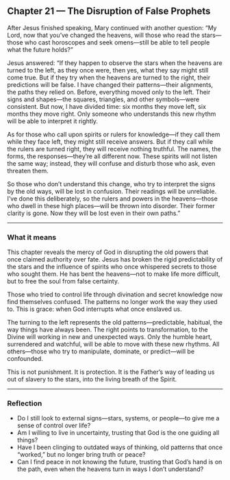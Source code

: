 ## Chapter 21 — The Disruption of False Prophets

After Jesus finished speaking, Mary continued with another question:
“My Lord, now that you’ve changed the heavens, will those who read the stars—those who cast horoscopes and seek omens—still be able to tell people what the future holds?”

Jesus answered:
“If they happen to observe the stars when the heavens are turned to the left, as they once were, then yes, what they say might still come true. But if they try when the heavens are turned to the right, their predictions will be false. I have changed their patterns—their alignments, the paths they relied on.
Before, everything moved only to the left. Their signs and shapes—the squares, triangles, and other symbols—were consistent. But now, I have divided time: six months they move left, six months they move right. Only someone who understands this new rhythm will be able to interpret it rightly.

As for those who call upon spirits or rulers for knowledge—if they call them while they face left, they might still receive answers. But if they call while the rulers are turned right, they will receive nothing truthful. The names, the forms, the responses—they’re all different now. These spirits will not listen the same way; instead, they will confuse and disturb those who ask, even threaten them.

So those who don’t understand this change, who try to interpret the signs by the old ways, will be lost in confusion. Their readings will be unreliable. I’ve done this deliberately, so the rulers and powers in the heavens—those who dwell in these high places—will be thrown into disorder. Their former clarity is gone. Now they will be lost even in their own paths.”

---

### What it means

This chapter reveals the mercy of God in disrupting the old powers that once claimed authority over fate. Jesus has broken the rigid predictability of the stars and the influence of spirits who once whispered secrets to those who sought them. He has bent the heavens—not to make life more difficult, but to free the soul from false certainty.

Those who tried to control life through divination and secret knowledge now find themselves confused. The patterns no longer work the way they used to. This is grace: when God interrupts what once enslaved us.

The turning to the left represents the old patterns—predictable, habitual, the way things have always been. The right points to transformation, to the Divine will working in new and unexpected ways. Only the humble heart, surrendered and watchful, will be able to move with these new rhythms. All others—those who try to manipulate, dominate, or predict—will be confounded.

This is not punishment. It is protection. It is the Father’s way of leading us out of slavery to the stars, into the living breath of the Spirit.

---

### Reflection

* Do I still look to external signs—stars, systems, or people—to give me a sense of control over life?
* Am I willing to live in uncertainty, trusting that God is the one guiding all things?
* Have I been clinging to outdated ways of thinking, old patterns that once “worked,” but no longer bring truth or peace?
* Can I find peace in not knowing the future, trusting that God’s hand is on the path, even when the heavens turn in ways I don’t understand?
